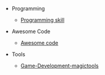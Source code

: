 
- Programming 
  
  - [Programming skill](md/programmingskill.md)

- Awesome Code
  
  - [Awesome code](/md/awesomecode.md "The awesome open source code")

- Tools

  - [Game-Development-magictools](md/gamedevelopmatictools.md)

  
